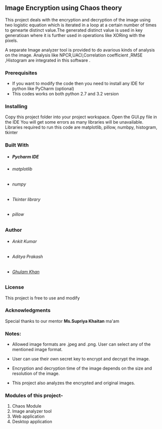 ## Image Encryption using Chaos theory

This project deals with the encryption and decryption of the image using two logistic equation which is iterated in a loop at a certain number of times to genearte distinct value.The generated distinct value is used in key generatioan where it is further used in operations like XORing with the pixels.

A separate Image analyzer tool is provided to do avarious kinds of analysis on the image.
Analysis like NPCR,UACI,Correlation coefficient ,RMSE ,Histogram are integrated in this
software .

### Prerequisites
* If you want to modify the code then you need to install any IDE for python like PyCharm (optional)
* This codes works on both python 2.7 and 3.2 version

### Installing
Copy this project folder into your project workspace. Open the GUI.py file in the IDE
You will get some errors as many libraries will be unavailable. Libraries required to
run this code are matplotlib, pillow, numbpy, histogram, tkinter

### Built With
* ##### Pycharm IDE
* ###### matplotlib
* ###### numpy
* ###### Tkinter library
* ###### pillow


### Author
* ###### Ankit Kumar
* ###### Aditya Prakash
* ###### [Ghulam Khan](http://github.com/waynetech)

### License
This project is free to use and modify

### Acknowledgments
Special thanks to our mentor **Ms.Supriya Khaitan** ma'am


### Notes:
* Allowed image formats are .jpeg and .png. User can select any of the mentioned image format.

* User can use their own secret key to encrypt and decrypt the image. 

* Encryption and decryption time of the image depends on the size and resolution of the image.

* This project also analyzes the encrypted and original images.

### Modules of this project-

1. Chaos Module
2. Image analyzer tool
3. Web application
4. Desktop application

